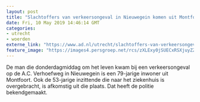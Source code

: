 ```yaml
---
layout: post
title: "Slachtoffers van verkeersongeval in Nieuwegein komen uit Montfoort"
date: Fri, 10 May 2019 14:46:14 GMT
categories: 
- utrecht 
- woerden 
externe_link: "https://www.ad.nl/utrecht/slachtoffers-van-verkeersongeval-in-nieuwegein-komen-uit-montfoort~a7a1677e/"
feature_image: "https://images4.persgroep.net/rcs/zXLExy0jSUECxRSXjuyZZH8t--c/diocontent/147713914/_fitwidth/400/?appId=21791a8992982cd8da851550a453bd7f&quality=0.7"
---
```


De man die donderdagmiddag om het leven kwam bij een verkeersongeval op de A.C. Verhoefweg in Nieuwegein is een 79-jarige inwoner uit Montfoort. Ook de 53-jarige inzittende die naar het ziekenhuis is overgebracht, is afkomstig uit die plaats. Dat heeft de politie bekendgemaakt.
